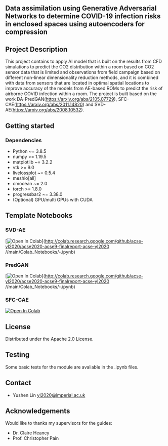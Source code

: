 ## Data assimilation using Generative Adversarial Networks to determine COVID-19 infection risks in enclosed spaces using autoencoders for compression

## Project Description

This project contains to apply AI model that is built on the results from CFD simulations to predict the CO2 distribution within a room based on CO2 sensor data that is limited and observations from field campaign based on different non-linear dimensionality reduction methods, and it is combined with data from sensors that are located in optimal spatial locations to improve accuracy of the models from AE-based ROMs to predict the risk of airborne COVID infection within a room. The project is built based on the work DA-PredGAN(https://arxiv.org/abs/2105.07729), SFC-CAE(https://arxiv.org/abs/2011.14820) and SVD-AE(https://arxiv.org/abs/2008.10532).

## Getting started
### Dependencies

* Python ~= 3.8.5
* numpy >= 1.19.5
* matplotlib ~= 3.2.2
* vtk >= 9.0
* livelossplot ~= 0.5.4
* meshio[all]
* cmocean ~= 2.0
* torch >= 1.8.0
* progressbar2 ~= 3.38.0
* (Optional) GPU/multi GPUs with CUDA

## Template Notebooks

### SVD-AE
[![Open In Colab](https://colab.research.google.com/-)](http://colab.research.google.com/github/acse-yl2020/acse2020-acse9-finalreport-acse-yl2020
//main/Colab_Notebooks/-.ipynb)

### PredGAN
[![Open In Colab](https://colab.research.google.com/-)](http://colab.research.google.com/github/acse-yl2020/acse2020-acse9-finalreport-acse-yl2020
//main/Colab_Notebooks/-.ipynb)

### SFC-CAE
[![Open In Colab](https://colab.research.google.com/-)](PredGAN/SFC-CAE/SFC_CAE_Compression.ipynb)


## License

Distributed under the Apache 2.0 License.

## Testing 
Some basic tests for the module are avaliable in the .ipynb files.

## Contact
* Yushen Lin yl2020@imperial.ac.uk

## Acknowledgements
Would like to thanks my supervisors for the guides:
* Dr. Claire Heaney
* Prof. Christopher Pain 
